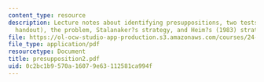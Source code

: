```yaml
---
content_type: resource
description: Lecture notes about identifying presuppositions, two tests (from Kai?s
  handout), the problem, Stalanaker?s strategy, and Heim?s (1983) strategy.
file: https://ol-ocw-studio-app-production.s3.amazonaws.com/courses/24-954-pragmatics-in-linguistic-theory-fall-2006/0c2bc1b9570a16079e63112581ca994f_presupposition2.pdf
file_type: application/pdf
resourcetype: Document
title: presupposition2.pdf
uid: 0c2bc1b9-570a-1607-9e63-112581ca994f
---
```

